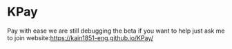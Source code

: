 # KPay
Pay with ease we are still debugging the beta if you want to help just ask me to join
website:https://kain1851-eng.github.io/KPay/
